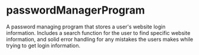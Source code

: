 # passwordManagerProgram
A password managing program that stores a user's website login information. Includes a search function for the user to find specific website information, and solid error handling for any mistakes the users makes while trying to get login information.

